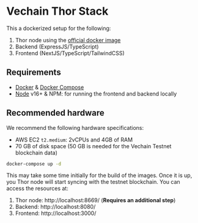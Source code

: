 # Vechain Thor Stack

This a dockerized setup for the following:

1. Thor node using the [official docker image](https://hub.docker.com/r/vechain/thor/)
2. Backend (ExpressJS/TypeScript)
3. Frontend (NextJS/TypeScript/TailwindCSS)

## Requirements

- [Docker](https://www.docker.com/) & [Docker Compose](https://docs.docker.com/compose/)
- [Node](https://nodejs.org/en/) v16+ & NPM: for running the frontend and backend locally

## Recommended hardware

We recommend the following hardware specifications:

- AWS EC2 `t2.medium`: 2vCPUs and 4GB of RAM
- 70 GB of disk space (50 GB is needed for the Vechain Testnet blockchain data)


```bash
docker-compose up -d
```

This may take some time initially for the build of the images.
Once it is up, you Thor node will start syncing with the testnet blockchain.
You can access the resources at:

1. Thor node: http://localhost:8669/ (**Requires an additional step**)
2. Backend: http://localhost:8080/
3. Frontend: http://localhost:3000/